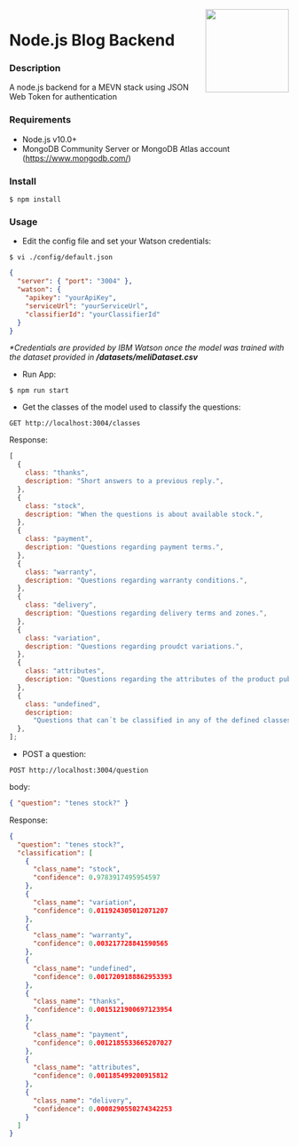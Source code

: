 <img src="https://quantumdevop.com/wp-content/uploads/2019/04/vue-logo-1-740x414.png" width="150px" align="right" />

# Node.js Blog Backend

### **Description**

A node.js backend for a MEVN stack using JSON Web Token for authentication

### **Requirements**

- Node.js v10.0+
- MongoDB Community Server or MongoDB Atlas account (https://www.mongodb.com/)

### **Install**

```console
$ npm install
```

### **Usage**

- Edit the config file and set your Watson credentials:

```console
$ vi ./config/default.json
```

```json
{
  "server": { "port": "3004" },
  "watson": {
    "apikey": "yourApiKey",
    "serviceUrl": "yourServiceUrl",
    "classifierId": "yourClassifierId"
  }
}
```

_\*Credentials are provided by IBM Watson once the model was trained with the dataset provided in **/datasets/meliDataset.csv**_

- Run App:

```console
$ npm run start
```

- Get the classes of the model used to classify the questions:

```http
GET http://localhost:3004/classes
```

Response:

```javascript
[
  {
    class: "thanks",
    description: "Short answers to a previous reply.",
  },
  {
    class: "stock",
    description: "When the questions is about available stock.",
  },
  {
    class: "payment",
    description: "Questions regarding payment terms.",
  },
  {
    class: "warranty",
    description: "Questions regarding warranty conditions.",
  },
  {
    class: "delivery",
    description: "Questions regarding delivery terms and zones.",
  },
  {
    class: "variation",
    description: "Questions regarding proudct variations.",
  },
  {
    class: "attributes",
    description: "Questions regarding the attributes of the product published.",
  },
  {
    class: "undefined",
    description:
      "Questions that can´t be classified in any of the defined classes",
  },
];
```

- POST a question:

```http
POST http://localhost:3004/question
```

body:

```json
{ "question": "tenes stock?" }
```

Response:

```json
{
  "question": "tenes stock?",
  "classification": [
    {
      "class_name": "stock",
      "confidence": 0.9783917495954597
    },
    {
      "class_name": "variation",
      "confidence": 0.011924305012071207
    },
    {
      "class_name": "warranty",
      "confidence": 0.003217728841590565
    },
    {
      "class_name": "undefined",
      "confidence": 0.0017209188862953393
    },
    {
      "class_name": "thanks",
      "confidence": 0.0015121900697123954
    },
    {
      "class_name": "payment",
      "confidence": 0.0012185533665207027
    },
    {
      "class_name": "attributes",
      "confidence": 0.001185499200915812
    },
    {
      "class_name": "delivery",
      "confidence": 0.0008290550274342253
    }
  ]
}
```
